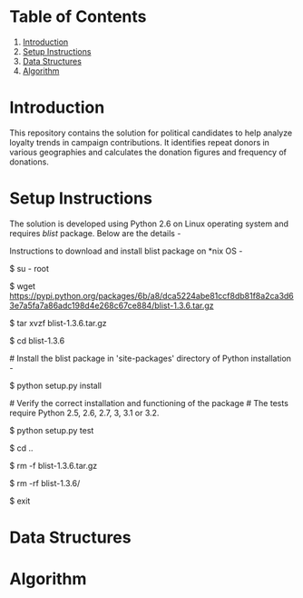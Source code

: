 # Table of Contents
1. [Introduction](README.md#introduction)
1. [Setup Instructions](README.md#setup-instructions)
1. [Data Structures](README.md#data-structures)
1. [Algorithm](README.md#Algorithm)

# Introduction
This repository contains the solution for political candidates to help analyze loyalty trends in campaign contributions. It identifies repeat donors in various geographies and calculates the donation figures and frequency of donations. 

# Setup Instructions
The solution is developed using Python 2.6 on Linux operating system and requires *blist* package. Below are the details - 

Instructions to download and install blist package on \*nix OS -

$ su - root

$ wget https://pypi.python.org/packages/6b/a8/dca5224abe81ccf8db81f8a2ca3d63e7a5fa7a86adc198d4e268c67ce884/blist-1.3.6.tar.gz

$ tar xvzf blist-1.3.6.tar.gz

$ cd blist-1.3.6

\# Install the blist package in 'site-packages' directory of Python installation -

$ python setup.py install

\# Verify the correct installation and functioning of the package
\# The tests require Python 2.5, 2.6, 2.7, 3, 3.1 or 3.2. 

$ python setup.py test

$ cd ..

$ rm -f blist-1.3.6.tar.gz 

$ rm -rf blist-1.3.6/

$ exit


# Data Structures


# Algorithm

